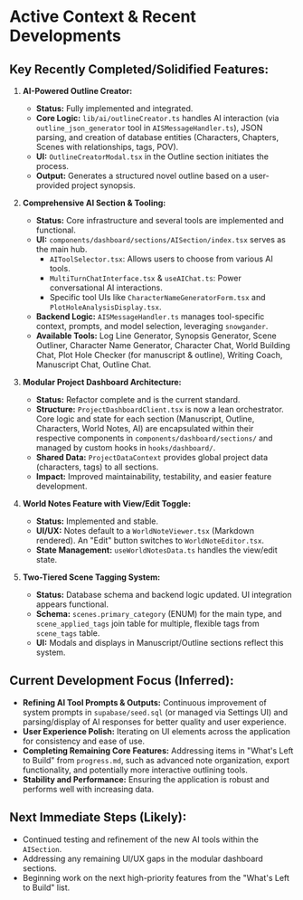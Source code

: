 # Active Context & Recent Developments

## Key Recently Completed/Solidified Features:

1.  **AI-Powered Outline Creator:**

    - **Status:** Fully implemented and integrated.
    - **Core Logic:** `lib/ai/outlineCreator.ts` handles AI interaction (via `outline_json_generator` tool in `AISMessageHandler.ts`), JSON parsing, and creation of database entities (Characters, Chapters, Scenes with relationships, tags, POV).
    - **UI:** `OutlineCreatorModal.tsx` in the Outline section initiates the process.
    - **Output:** Generates a structured novel outline based on a user-provided project synopsis.

2.  **Comprehensive AI Section & Tooling:**

    - **Status:** Core infrastructure and several tools are implemented and functional.
    - **UI:** `components/dashboard/sections/AISection/index.tsx` serves as the main hub.
      - `AIToolSelector.tsx`: Allows users to choose from various AI tools.
      - `MultiTurnChatInterface.tsx` & `useAIChat.ts`: Power conversational AI interactions.
      - Specific tool UIs like `CharacterNameGeneratorForm.tsx` and `PlotHoleAnalysisDisplay.tsx`.
    - **Backend Logic:** `AISMessageHandler.ts` manages tool-specific context, prompts, and model selection, leveraging `snowgander`.
    - **Available Tools:** Log Line Generator, Synopsis Generator, Scene Outliner, Character Name Generator, Character Chat, World Building Chat, Plot Hole Checker (for manuscript & outline), Writing Coach, Manuscript Chat, Outline Chat.

3.  **Modular Project Dashboard Architecture:**

    - **Status:** Refactor complete and is the current standard.
    - **Structure:** `ProjectDashboardClient.tsx` is now a lean orchestrator. Core logic and state for each section (Manuscript, Outline, Characters, World Notes, AI) are encapsulated within their respective components in `components/dashboard/sections/` and managed by custom hooks in `hooks/dashboard/`.
    - **Shared Data:** `ProjectDataContext` provides global project data (characters, tags) to all sections.
    - **Impact:** Improved maintainability, testability, and easier feature development.

4.  **World Notes Feature with View/Edit Toggle:**

    - **Status:** Implemented and stable.
    - **UI/UX:** Notes default to a `WorldNoteViewer.tsx` (Markdown rendered). An "Edit" button switches to `WorldNoteEditor.tsx`.
    - **State Management:** `useWorldNotesData.ts` handles the view/edit state.

5.  **Two-Tiered Scene Tagging System:**
    - **Status:** Database schema and backend logic updated. UI integration appears functional.
    - **Schema:** `scenes.primary_category` (ENUM) for the main type, and `scene_applied_tags` join table for multiple, flexible tags from `scene_tags` table.
    - **UI:** Modals and displays in Manuscript/Outline sections reflect this system.

## Current Development Focus (Inferred):

- **Refining AI Tool Prompts & Outputs:** Continuous improvement of system prompts in `supabase/seed.sql` (or managed via Settings UI) and parsing/display of AI responses for better quality and user experience.
- **User Experience Polish:** Iterating on UI elements across the application for consistency and ease of use.
- **Completing Remaining Core Features:** Addressing items in "What's Left to Build" from `progress.md`, such as advanced note organization, export functionality, and potentially more interactive outlining tools.
- **Stability and Performance:** Ensuring the application is robust and performs well with increasing data.

## Next Immediate Steps (Likely):

- Continued testing and refinement of the new AI tools within the `AISection`.
- Addressing any remaining UI/UX gaps in the modular dashboard sections.
- Beginning work on the next high-priority features from the "What's Left to Build" list.
